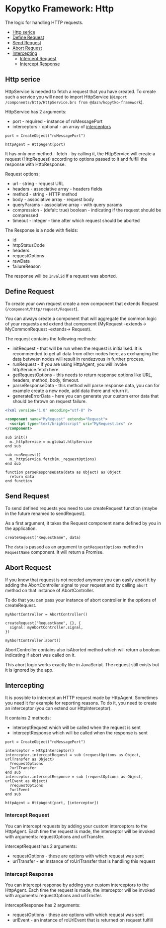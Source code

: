 # Kopytko Framework: Http

The logic for handling HTTP requests.

- [Http serice](#http-serice)
- [Define Request](#define-request)
- [Send Request](#send-request)
- [Abort Request](#abort-request)
- [Intercepting](#intercepting)
  - [Intercept Request](#intercept-request)
  - [Intercept Response](#intercept-response)

## Http serice

HttpService is needed to fetch a request that you have created.
To create such a service you will need to import HttpService (`@import /components/http/HttpService.brs from @dazn/kopytko-framework`).

HttpService has 2 arguments:
- port - required - instance of roMessagePort
- interceptors - optional - an array of [interceptors](#intercepting)

```
port = CreateObject("roMessagePort")

httpAgent = HttpAgent(port)
```

It has only one method - fetch - by calling it, the HttpService will create a request (HttpRequest) according to options passed to it and fulfill the response with HttpResponse.

Request options:
- url - string - request URL
- headers - associative array - headers fields
- method - string - HTTP method
- body - associative array - request body
- queryParams - associative array - with  query params
- compression - (defalt: true) boolean - indicating if the request should be compressed
- timeout - integer - time after which request should be aborted

The Response is a node with fields:
- id
- httpStatusCode
- headers
- requestOptions
- rawData
- failureReason

The response will be `Invalid` if a request was aborted.

## Define Request

To create your own request create a new component that extends Request (`/component/http/request/Request`).

You can always create a component that will aggregate the common logic of your requests and extend that component (MyRequest -extends-> MyCommonRequest -extends-> Request).

The request contains the following methods:
- initRequest - that will be run when the request is initialised. It is recommended to get all data from other nodes here, as exchanging the data between nodes will result in rendezvous in further process.
- runRequest - If you are using HttpAgent, you will invoke httpSercice.fetch here.
- getRequestOptions - this needs to return response options like URL, headers, method, body, timeout.
- parseResponseData - this method will parse response data, you can for example create a new node, add data there and return it.
- generateErrorData - here you can generate your custom error data that should be thrown on request failure.

```xml
<?xml version="1.0" encoding="utf-8" ?>

<component name="MyRequest" extends="Request">
  <script type="text/brightscript" uri="MyRequest.brs" />
</component>
```

```brs
sub init()
  m._httpService = m.global.httpService
end sub

sub runRequest()
  m._httpService.fetch(m._requestOptions)
end sub

function parseResponseData(data as Object) as Object
  return data
end function
```

## Send Request

To send defined requests you need to use createRequest function (maybe in the future renamed to sendRequest).

As a first argument, it takes the Request component name defined by you in the application.

```
createRequest("RequestName", data)
```

The `data` is passed as an argument to `getRequestOptions` method in `RequestName` component.
It will return a Promise.

## Abort Request

If you know that request is not needed anymore you can easily abort it by adding the AbortController signal to your request and by calling `abort` method on that instance of AbortController.

To do that you can pass your instance of abort controller in the options of createRequest.

```
myAbortController = AbortController()

createRequest("RequestName", {}, {
  signal: myAbortController.signal,
})

myAbortController.abort()
```

AbortController contains also isAborted method which will return a boolean indicating if abort was called on it.

This abort logic works exactly like in JavaScript. The request still exists but it is ignored by the app.

## Intercepting

It is possible to intercept an HTTP request made by HttpAgent.
Sometimes you need it for example for reporting reasons.
To do it, you need to create an interceptor (you can extend our HttpInterceptor).

It contains 2 methods:
- interceptRequest which will be called when the request is sent
- interceptResponse which will be called when the response is sent

```
port = CreateObject("roMessagePort")

interceptor = HttpInterceptor()
interceptor.interceptRequest = sub (requestOptions as Object, urlTransfer as Object)
  ?requestOptions
  ?urlTransfer
end sub
interceptor.interceptResponse = sub (requestOptions as Object, urlEvent as Object)
  ?requestOptions
  ?urlEvent
end sub

httpAgent = HttpAgent(port, [interceptor])
```

### Intercept Request

You can intercept requests by adding your custom interceptors to the HttpAgent. Each time the request is made, the interceptor will be invoked with arguments: requestOptions and urlTransfer.

interceptRequest has 2 arguments:
- requestOptions - these are options with which request was sent
- urlTransfer - an instance of roUrlTransfer that is handling this request

### Intercept Response

You can intercept response by adding your custom interceptors to the HttpAgent. Each time the request is made, the interceptor will be invoked with arguments: requestOptions and urlTrnsfer.

interceptResponse has 2 arguments:
- requestOptions - these are options with which request was sent
- urlEvent - an instance of roUrlEvent that is returned on request fulfill
